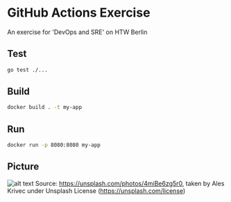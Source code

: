 # GitHub Actions Exercise

An exercise for 'DevOps and SRE' on HTW Berlin

## Test

```bash
go test ./...
```

## Build

```bash
docker build . -t my-app
```

## Run

```bash
docker run -p 8080:8080 my-app
```

## Picture


![alt text](https://images.unsplash.com/photo-1434725039720-aaad6dd32dfe?ixid=MnwxMjA3fDB8MHxwaG90by1wYWdlfHx8fGVufDB8fHx8&ixlib=rb-1.2.1&auto=format&fit=crop&w=1642&q=80)
Source: https://unsplash.com/photos/4miBe6zg5r0, taken by Ales Krivec under Unsplash License (https://unsplash.com/license)
